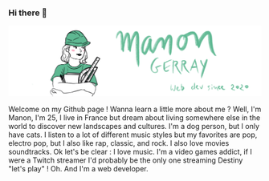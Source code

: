 ### Hi there 👋

![Working mnou banner](manon.PNG)

Welcome on my Github page ! Wanna learn a little more about me ? Well, I'm Manon, I'm 25, I live in France but dream about living somewhere else in the world to discover new landscapes and cultures. I'm a dog person, but I only have cats. I listen to a lot of different music styles but my favorites are pop, electro pop, but I also like rap, classic, and rock. I also love movies soundtracks. Ok let's be clear : I love music. I'm a video games addict, if I were a Twitch streamer I'd probably be the only one streaming Destiny "let's play" ! Oh. And I'm a web developer. 


